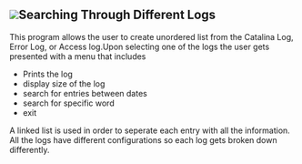 ## ![](https://cdn2.iconfinder.com/data/icons/circle-icons-1/64/document-24.png)Searching Through Different Logs


This program allows the user to create unordered list from the Catalina Log, Error Log, or Access log.Upon selecting one of the logs the user gets presented with a menu that includes

* Prints the log
* display size of the log
* search for entries between dates
* search for specific word
* exit

A linked list is used in order to seperate each entry with all the information. All the logs have different configurations so each log gets broken down differently. 
